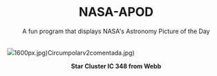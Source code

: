 <div align="center">
  <h1>
    NASA-APOD
  </h1>
</div>
  
<div align="center">
  A fun program that displays NASA's Astronomy Picture of the Day
</div>

<br>

![](https://apod.nasa.gov/apod/image/2401/IC348_webb_3788.jpg)1600px.jpg)Circumpolarv2comentada.jpg)

<p align = "center">
  <b>Star Cluster IC 348 from Webb</b>
</p>
